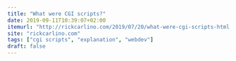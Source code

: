 ```yaml
---
title: "What were CGI scripts?"
date: 2019-09-11T10:39:07+02:00
itemurl: "http://rickcarlino.com/2019/07/20/what-were-cgi-scripts-html.html"
site: "rickcarlino.com"
tags: ["cgi scripts", "explanation", "webdev"]
draft: false
---
```


